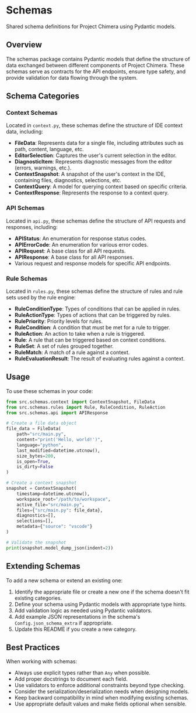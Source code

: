 # Schemas

Shared schema definitions for Project Chimera using Pydantic models.

## Overview

The schemas package contains Pydantic models that define the structure of data exchanged between different components of Project Chimera. These schemas serve as contracts for the API endpoints, ensure type safety, and provide validation for data flowing through the system.

## Schema Categories

### Context Schemas

Located in `context.py`, these schemas define the structure of IDE context data, including:

- **FileData**: Represents data for a single file, including attributes such as path, content, language, etc.
- **EditorSelection**: Captures the user's current selection in the editor.
- **DiagnosticItem**: Represents diagnostic messages from the editor (errors, warnings, etc.).
- **ContextSnapshot**: A snapshot of the user's context in the IDE, containing files, diagnostics, selections, etc.
- **ContextQuery**: A model for querying context based on specific criteria.
- **ContextResponse**: Represents the response to a context query.

### API Schemas

Located in `api.py`, these schemas define the structure of API requests and responses, including:

- **APIStatus**: An enumeration for response status codes.
- **APIErrorCode**: An enumeration for various error codes.
- **APIRequest**: A base class for all API requests.
- **APIResponse**: A base class for all API responses.
- Various request and response models for specific API endpoints.

### Rule Schemas

Located in `rules.py`, these schemas define the structure of rules and rule sets used by the rule engine:

- **RuleConditionType**: Types of conditions that can be applied in rules.
- **RuleActionType**: Types of actions that can be triggered by rules.
- **RulePriority**: Priority levels for rules.
- **RuleCondition**: A condition that must be met for a rule to trigger.
- **RuleAction**: An action to take when a rule is triggered.
- **Rule**: A rule that can be triggered based on context conditions.
- **RuleSet**: A set of rules grouped together.
- **RuleMatch**: A match of a rule against a context.
- **RuleEvaluationResult**: The result of evaluating rules against a context.

## Usage

To use these schemas in your code:

```python
from src.schemas.context import ContextSnapshot, FileData
from src.schemas.rules import Rule, RuleCondition, RuleAction
from src.schemas.api import APIResponse

# Create a file data object
file_data = FileData(
    path="src/main.py",
    content="print('Hello, world!')",
    language="python",
    last_modified=datetime.utcnow(),
    size_bytes=200,
    is_open=True,
    is_dirty=False
)

# Create a context snapshot
snapshot = ContextSnapshot(
    timestamp=datetime.utcnow(),
    workspace_root="/path/to/workspace",
    active_file="src/main.py",
    files={"src/main.py": file_data},
    diagnostics=[],
    selections=[],
    metadata={"source": "vscode"}
)

# Validate the snapshot
print(snapshot.model_dump_json(indent=2))
```

## Extending Schemas

To add a new schema or extend an existing one:

1. Identify the appropriate file or create a new one if the schema doesn't fit existing categories.
2. Define your schema using Pydantic models with appropriate type hints.
3. Add validation logic as needed using Pydantic validators.
4. Add example JSON representations in the schema's `Config.json_schema_extra` if appropriate.
5. Update this README if you create a new category.

## Best Practices

When working with schemas:

- Always use explicit types rather than `Any` when possible.
- Add proper docstrings to document each field.
- Use validators to enforce additional constraints beyond type checking.
- Consider the serialization/deserialization needs when designing models.
- Keep backward compatibility in mind when modifying existing schemas.
- Use appropriate default values and make fields optional when sensible. 